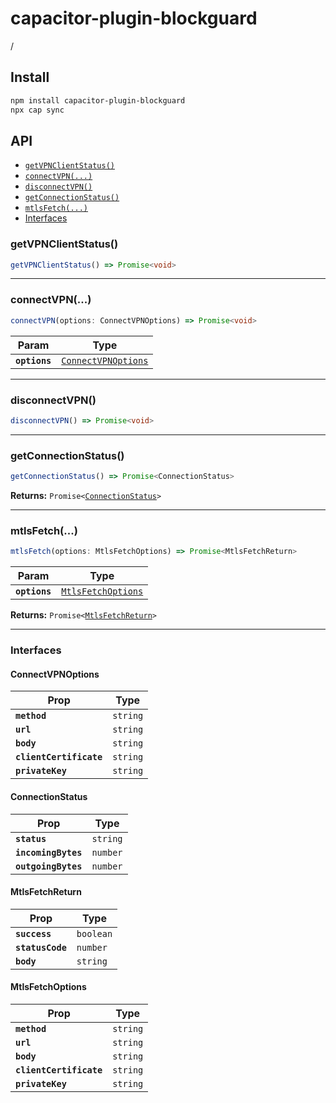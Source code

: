 # capacitor-plugin-blockguard

/

## Install

```bash
npm install capacitor-plugin-blockguard
npx cap sync
```

## API

<docgen-index>

* [`getVPNClientStatus()`](#getvpnclientstatus)
* [`connectVPN(...)`](#connectvpn)
* [`disconnectVPN()`](#disconnectvpn)
* [`getConnectionStatus()`](#getconnectionstatus)
* [`mtlsFetch(...)`](#mtlsfetch)
* [Interfaces](#interfaces)

</docgen-index>

<docgen-api>
<!--Update the source file JSDoc comments and rerun docgen to update the docs below-->

### getVPNClientStatus()

```typescript
getVPNClientStatus() => Promise<void>
```

--------------------


### connectVPN(...)

```typescript
connectVPN(options: ConnectVPNOptions) => Promise<void>
```

| Param         | Type                                                            |
| ------------- | --------------------------------------------------------------- |
| **`options`** | <code><a href="#connectvpnoptions">ConnectVPNOptions</a></code> |

--------------------


### disconnectVPN()

```typescript
disconnectVPN() => Promise<void>
```

--------------------


### getConnectionStatus()

```typescript
getConnectionStatus() => Promise<ConnectionStatus>
```

**Returns:** <code>Promise&lt;<a href="#connectionstatus">ConnectionStatus</a>&gt;</code>

--------------------


### mtlsFetch(...)

```typescript
mtlsFetch(options: MtlsFetchOptions) => Promise<MtlsFetchReturn>
```

| Param         | Type                                                          |
| ------------- | ------------------------------------------------------------- |
| **`options`** | <code><a href="#mtlsfetchoptions">MtlsFetchOptions</a></code> |

**Returns:** <code>Promise&lt;<a href="#mtlsfetchreturn">MtlsFetchReturn</a>&gt;</code>

--------------------


### Interfaces


#### ConnectVPNOptions

| Prop                    | Type                |
| ----------------------- | ------------------- |
| **`method`**            | <code>string</code> |
| **`url`**               | <code>string</code> |
| **`body`**              | <code>string</code> |
| **`clientCertificate`** | <code>string</code> |
| **`privateKey`**        | <code>string</code> |


#### ConnectionStatus

| Prop                | Type                |
| ------------------- | ------------------- |
| **`status`**        | <code>string</code> |
| **`incomingBytes`** | <code>number</code> |
| **`outgoingBytes`** | <code>number</code> |


#### MtlsFetchReturn

| Prop             | Type                 |
| ---------------- | -------------------- |
| **`success`**    | <code>boolean</code> |
| **`statusCode`** | <code>number</code>  |
| **`body`**       | <code>string</code>  |


#### MtlsFetchOptions

| Prop                    | Type                |
| ----------------------- | ------------------- |
| **`method`**            | <code>string</code> |
| **`url`**               | <code>string</code> |
| **`body`**              | <code>string</code> |
| **`clientCertificate`** | <code>string</code> |
| **`privateKey`**        | <code>string</code> |

</docgen-api>

